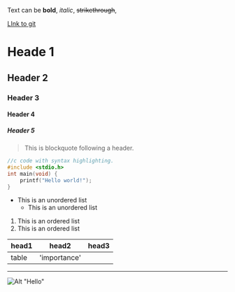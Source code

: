 Text can be **bold**, _italic_, ~~strikethrough~~,

[LInk to git](http://github.com)

# Heade 1
## Header 2
### Header 3
#### Header 4
##### Header 5

> This is blockquote following a header.

```c
//c code with syntax highlighting.
#include <stdio.h>
int main(void) {
	printf("Hello world!");
}
```

* This is an unordered list
	* This is an unordered list



1. This is an ordered list
2. This is an ordered list


|head1	|head2       |head3  |
|:------|------------|-------|
|table  |'importance'|       |

***
![Alt "Hello"](http://guides.github.com/activities/hello-world/branching.png)

